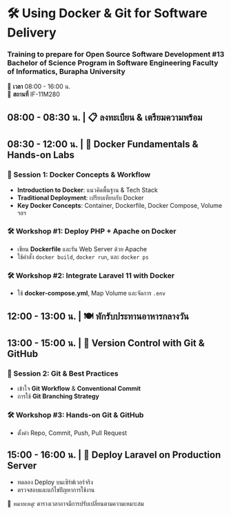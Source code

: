 # 🛠 **Using Docker & Git for Software Delivery**  
### Training to prepare for Open Source Software Development #13 Bachelor of Science Program in Software Engineering Faculty of Informatics, Burapha University

📅 **เวลา** 08:00 - 16:00 น.  
📍 **สถานที่** IF-11M280  

## **08:00 - 08:30 น.** | 📋 **ลงทะเบียน & เตรียมความพร้อม**  

## **08:30 - 12:00 น.** | 🐳 **Docker Fundamentals & Hands-on Labs**  

### **🔹 Session 1: Docker Concepts & Workflow**  
- **Introduction to Docker**: แนวคิดพื้นฐาน & Tech Stack  
- **Traditional Deployment**: เปรียบเทียบกับ Docker  
- **Key Docker Concepts**: Container, Dockerfile, Docker Compose, Volume ฯลฯ  

### **🛠 Workshop #1: Deploy PHP + Apache on Docker**  
- เขียน **Dockerfile** และรัน Web Server ด้วย Apache  
- ใช้คำสั่ง `docker build`, `docker run`, และ `docker ps`  

### **🛠 Workshop #2: Integrate Laravel 11 with Docker**  
- ใช้ **docker-compose.yml**, Map Volume และจัดการ `.env`  

## **12:00 - 13:00 น.** | 🍽 **พักรับประทานอาหารกลางวัน**  

## **13:00 - 15:00 น.** | 🔗 **Version Control with Git & GitHub**  

### **🔹 Session 2: Git & Best Practices**  
- เข้าใจ **Git Workflow** & **Conventional Commit**  
- การใช้ **Git Branching Strategy**  

### **🛠 Workshop #3: Hands-on Git & GitHub**  
- ตั้งค่า Repo, Commit, Push, Pull Request  

## **15:00 - 16:00 น.** | 🚀 **Deploy Laravel on Production Server**  
- ทดลอง Deploy บนเซิร์ฟเวอร์จริง  
- ตรวจสอบและแก้ไขปัญหาการใช้งาน  

📌 *หมายเหตุ:* ตารางเวลาอาจมีการปรับเปลี่ยนตามความเหมาะสม
